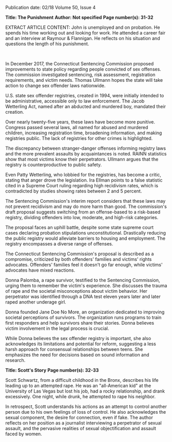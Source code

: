 Publication date: 02/18
Volume 50, Issue 4

**Title: The Punishment**
**Author: Not specified**
**Page number(s): 31-32**

EXTRACT ARTICLE CONTENT:
John is unemployed and on probation. He spends his time working out and looking for work. He attended a career fair and an interview at Raymour & Flannigan. He reflects on his situation and questions the length of his punishment.


<br/>

In December 2017, the Connecticut Sentencing Commission proposed improvements to state policy regarding people convicted of sex offenses.  The commission investigated sentencing, risk assessment, registration requirements, and victim needs.  Thomas Ullmann hopes the state will take action to change sex offender laws nationwide.



U.S. state sex offender registries, created in 1994, were initially intended to be administrative, accessible only to law enforcement. The Jacob Wetterling Act, named after an abducted and murdered boy, mandated their creation.



Over nearly twenty-five years, these laws have become more punitive.  Congress passed several laws, all named for abused and murdered children, increasing registration time, broadening information, and making registries public.  The lack of registries for other crimes is highlighted.



The discrepancy between stranger-danger offenses informing registry laws and the more prevalent assaults by acquaintances is noted. RAINN statistics show that most victims know their perpetrators.  Ullmann argues that the registry is counterproductive to public safety.



Even Patty Wetterling, who lobbied for the registries, has become a critic, stating that anger drove the legislation. Ira Ellman points to a false statistic cited in a Supreme Court ruling regarding high recidivism rates, which is contradicted by studies showing rates between 2 and 5 percent.



The Sentencing Commission's interim report considers that these laws may not prevent recidivism and may do more harm than good.  The commission's draft proposal suggests switching from an offense-based to a risk-based registry, dividing offenders into low, moderate, and high-risk categories.



The proposal faces an uphill battle, despite some state supreme court cases declaring probation stipulations unconstitutional.  Drastically reducing the public registry would alleviate barriers to housing and employment. The registry encompasses a diverse range of offenses.



The Connecticut Sentencing Commission's proposal is described as a compromise, criticized by both offenders' families and victims' rights advocates.  Offenders' families feel it doesn't go far enough, while victims' advocates have mixed reactions.



Donna Palomba, a rape survivor, testified to the Sentencing Commission, urging them to remember the victim's experience.  She discusses the trauma of rape and the societal misconceptions about victim behavior.  Her perpetrator was identified through a DNA test eleven years later and later raped another underage girl.



Donna founded Jane Doe No More, an organization dedicated to improving societal perceptions of survivors. The organization runs programs to train first responders and help survivors share their stories.  Donna believes victim involvement in the legal process is crucial.



While Donna believes the sex offender registry is important, she also acknowledges its limitations and potential for reform, suggesting a less harsh approach for consensual relationships between teens.  She emphasizes the need for decisions based on sound information and research.



**Title: Scott's Story**
**Page number(s): 32-33**

Scott Schwartz, from a difficult childhood in the Bronx, describes his life leading up to an attempted rape.  He was an "all-American kid" at the University of Las Vegas but lost his job, had a rocky relationship, and drank excessively. One night, while drunk, he attempted to rape his neighbor.



In retrospect, Scott understands his actions as an attempt to control another person due to his own feelings of loss of control. He also acknowledges the sexual component, the desire for connection, even if fake.  The author reflects on her position as a journalist interviewing a perpetrator of sexual assault, and the pervasive realities of sexual objectification and assault faced by women.